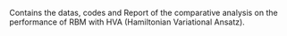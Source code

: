 Contains the datas, codes and Report of the comparative analysis on the performance of RBM with HVA (Hamiltonian Variational Ansatz).
